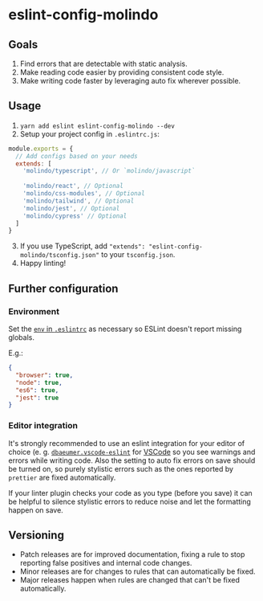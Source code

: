 # eslint-config-molindo

## Goals

1. Find errors that are detectable with static analysis.
2. Make reading code easier by providing consistent code style.
3. Make writing code faster by leveraging auto fix wherever possible.

## Usage

1. `yarn add eslint eslint-config-molindo --dev`
2. Setup your project config in `.eslintrc.js`:

```js
module.exports = {
  // Add configs based on your needs
  extends: [
    'molindo/typescript', // Or `molindo/javascript`
    
    'molindo/react', // Optional
    'molindo/css-modules', // Optional
    'molindo/tailwind', // Optional
    'molindo/jest', // Optional
    'molindo/cypress' // Optional
  ]
}
```

3. If you use TypeScript, add `"extends": "eslint-config-molindo/tsconfig.json"` to your `tsconfig.json`.
4. Happy linting!

## Further configuration

### Environment

Set the [`env` in `.eslintrc`](https://eslint.org/docs/user-guide/configuring#specifying-environments) as necessary so ESLint doesn't report missing globals.
 
E.g.:

```json
{
  "browser": true,
  "node": true,
  "es6": true,
  "jest": true
}
```

### Editor integration

It's strongly recommended to use an eslint integration for your editor of choice (e. g. [`dbaeumer.vscode-eslint`](https://marketplace.visualstudio.com/items?itemName=dbaeumer.vscode-eslint) for [VSCode](https://code.visualstudio.com/) so you see warnings and errors while writing code. Also the setting to auto fix errors on save should be turned on, so purely stylistic errors such as the ones reported by `prettier` are fixed automatically.

If your linter plugin checks your code as you type (before you save) it can be helpful to silence stylistic errors to reduce noise and let the formatting happen on save.

## Versioning

 - Patch releases are for improved documentation, fixing a rule to stop reporting false positives and internal code changes.
 - Minor releases are for changes to rules that can automatically be fixed.
 - Major releases happen when rules are changed that can't be fixed automatically.
